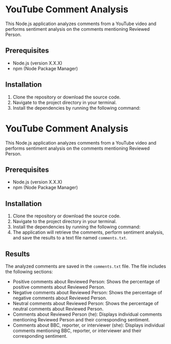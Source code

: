 # YouTube Comment Analysis

This Node.js application analyzes comments from a YouTube video and performs sentiment analysis on the comments mentioning Reviewed Person.

## Prerequisites

- Node.js (version X.X.X)
- npm (Node Package Manager)

## Installation

1. Clone the repository or download the source code.
2. Navigate to the project directory in your terminal.
3. Install the dependencies by running the following command:

# YouTube Comment Analysis

This Node.js application analyzes comments from a YouTube video and performs sentiment analysis on the comments mentioning Reviewed Person.

## Prerequisites

- Node.js (version X.X.X)
- npm (Node Package Manager)

## Installation

1. Clone the repository or download the source code.
2. Navigate to the project directory in your terminal.
3. Install the dependencies by running the following command:
4. The application will retrieve the comments, perform sentiment analysis, and save the results to a text file named `comments.txt`.

## Results

The analyzed comments are saved in the `comments.txt` file. The file includes the following sections:

- Positive comments about Reviewed Person: Shows the percentage of positive comments about Reviewed Person.
- Negative comments about Reviewed Person: Shows the percentage of negative comments about Reviewed Person.
- Neutral comments about Reviewed Person: Shows the percentage of neutral comments about Reviewed Person.
- Comments about Reviewed Person (he): Displays individual comments mentioning Reviewed Person and their corresponding sentiment.
- Comments about BBC, reporter, or interviewer (she): Displays individual comments mentioning BBC, reporter, or interviewer and their corresponding sentiment.

